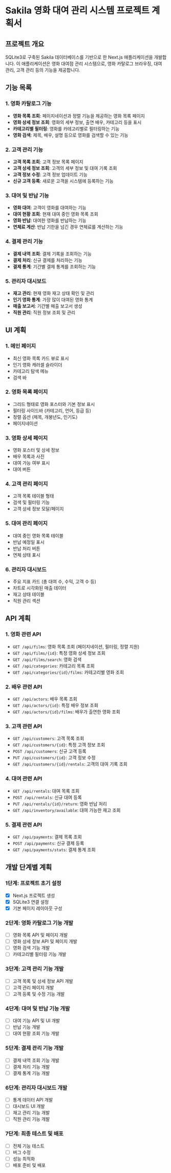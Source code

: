 # Sakila 영화 대여 관리 시스템 프로젝트 계획서

## 프로젝트 개요
SQLite3로 구축된 Sakila 데이터베이스를 기반으로 한 Next.js 애플리케이션을 개발합니다. 
이 애플리케이션은 영화 대여점 관리 시스템으로, 영화 카탈로그 브라우징, 대여 관리, 고객 관리 등의 기능을 제공합니다.

## 기능 목록

### 1. 영화 카탈로그 기능
- **영화 목록 조회**: 페이지네이션과 정렬 기능을 제공하는 영화 목록 페이지
- **영화 상세 정보 조회**: 영화의 세부 정보, 출연 배우, 카테고리 등을 표시
- **카테고리별 필터링**: 영화를 카테고리별로 필터링하는 기능
- **영화 검색**: 제목, 배우, 설명 등으로 영화를 검색할 수 있는 기능

### 2. 고객 관리 기능
- **고객 목록 조회**: 고객 정보 목록 페이지
- **고객 상세 정보 조회**: 고객의 세부 정보 및 대여 기록 조회
- **고객 정보 수정**: 고객 정보 업데이트 기능
- **신규 고객 등록**: 새로운 고객을 시스템에 등록하는 기능

### 3. 대여 및 반납 기능
- **영화 대여**: 고객이 영화를 대여하는 기능
- **대여 현황 조회**: 현재 대여 중인 영화 목록 조회
- **영화 반납**: 대여한 영화를 반납하는 기능
- **연체료 계산**: 반납 기한을 넘긴 경우 연체료를 계산하는 기능

### 4. 결제 관리 기능
- **결제 내역 조회**: 결제 기록을 조회하는 기능
- **결제 처리**: 신규 결제를 처리하는 기능
- **결제 통계**: 기간별 결제 통계를 조회하는 기능

### 5. 관리자 대시보드
- **재고 관리**: 현재 영화 재고 상태 확인 및 관리
- **인기 영화 통계**: 가장 많이 대여된 영화 통계
- **매출 보고서**: 기간별 매출 보고서 생성 
- **직원 관리**: 직원 정보 조회 및 관리

## UI 계획

### 1. 메인 페이지
- 최신 영화 목록 카드 뷰로 표시
- 인기 영화 캐러셀 슬라이더 
- 카테고리 탐색 메뉴
- 검색 바

### 2. 영화 목록 페이지
- 그리드 형태로 영화 포스터와 기본 정보 표시
- 필터링 사이드바 (카테고리, 언어, 등급 등)
- 정렬 옵션 (제목, 개봉년도, 인기도)
- 페이지네이션

### 3. 영화 상세 페이지
- 영화 포스터 및 상세 정보
- 배우 목록과 사진
- 대여 가능 여부 표시
- 대여 버튼

### 4. 고객 관리 페이지
- 고객 목록 테이블 형태
- 검색 및 필터링 기능
- 고객 상세 정보 모달/페이지

### 5. 대여 관리 페이지
- 대여 중인 영화 목록 테이블
- 반납 예정일 표시
- 반납 처리 버튼
- 연체 상태 표시

### 6. 관리자 대시보드
- 주요 지표 카드 (총 대여 수, 수익, 고객 수 등)
- 차트로 시각화된 매출 데이터
- 재고 상태 테이블
- 직원 관리 섹션

## API 계획

### 1. 영화 관련 API
- `GET /api/films`: 영화 목록 조회 (페이지네이션, 필터링, 정렬 지원)
- `GET /api/films/{id}`: 특정 영화 상세 정보 조회
- `GET /api/films/search`: 영화 검색
- `GET /api/categories`: 카테고리 목록 조회
- `GET /api/categories/{id}/films`: 카테고리별 영화 조회

### 2. 배우 관련 API
- `GET /api/actors`: 배우 목록 조회
- `GET /api/actors/{id}`: 특정 배우 정보 조회
- `GET /api/actors/{id}/films`: 배우가 출연한 영화 조회

### 3. 고객 관련 API
- `GET /api/customers`: 고객 목록 조회
- `GET /api/customers/{id}`: 특정 고객 정보 조회
- `POST /api/customers`: 신규 고객 등록
- `PUT /api/customers/{id}`: 고객 정보 수정
- `GET /api/customers/{id}/rentals`: 고객의 대여 기록 조회

### 4. 대여 관련 API
- `GET /api/rentals`: 대여 목록 조회
- `POST /api/rentals`: 신규 대여 등록
- `PUT /api/rentals/{id}/return`: 영화 반납 처리
- `GET /api/inventory/available`: 대여 가능한 재고 조회

### 5. 결제 관련 API
- `GET /api/payments`: 결제 목록 조회
- `POST /api/payments`: 신규 결제 등록
- `GET /api/payments/stats`: 결제 통계 조회

## 개발 단계별 계획

### 1단계: 프로젝트 초기 설정
- [x] Next.js 프로젝트 생성
- [x] SQLite3 연결 설정
- [x] 기본 페이지 레이아웃 구성

### 2단계: 영화 카탈로그 기능 개발
- [ ] 영화 목록 API 및 페이지 개발
- [ ] 영화 상세 정보 API 및 페이지 개발
- [ ] 영화 검색 기능 개발
- [ ] 카테고리별 필터링 기능 개발

### 3단계: 고객 관리 기능 개발
- [ ] 고객 목록 및 상세 정보 API 개발
- [ ] 고객 관리 페이지 개발
- [ ] 고객 등록 및 수정 기능 개발

### 4단계: 대여 및 반납 기능 개발
- [ ] 대여 기능 API 및 UI 개발
- [ ] 반납 기능 개발
- [ ] 대여 현황 조회 기능 개발

### 5단계: 결제 관리 기능 개발
- [ ] 결제 내역 조회 기능 개발
- [ ] 결제 처리 기능 개발
- [ ] 결제 통계 기능 개발

### 6단계: 관리자 대시보드 개발
- [ ] 통계 데이터 API 개발
- [ ] 대시보드 UI 개발
- [ ] 재고 관리 기능 개발
- [ ] 직원 관리 기능 개발

### 7단계: 최종 테스트 및 배포
- [ ] 전체 기능 테스트
- [ ] 버그 수정
- [ ] 성능 최적화
- [ ] 배포 준비 및 배포
